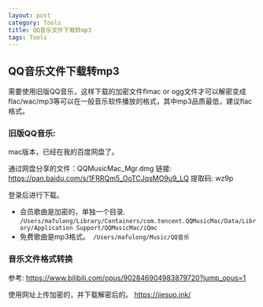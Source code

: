 ```yaml
---
layout: post
category: Tools
title: QQ音乐文件下载转mp3
tags: Tools
---
```


## QQ音乐文件下载转mp3



需要使用旧版QQ音乐，这样下载的加密文件flmac or ogg文件才可以解密变成flac/wac/mp3等可以在一般音乐软件播放的格式，其中mp3品质最低，建议flac格式。



### 旧版QQ音乐: 

mac版本，已经在我的百度网盘了。



通过网盘分享的文件：QQMusicMac_Mgr.dmg
链接: https://pan.baidu.com/s/1FRRQm5_OoTCJqsMO9u9_LQ 提取码: wz9p



登录后进行下载。

- 会员歌曲是加密的，单独一个目录. `/Users/mafulong/Library/Containers/com.tencent.QQMusicMac/Data/Library/Application Support/QQMusicMac/iQmc` 
- 免费歌曲是mp3格式。` /Users/mafulong/Music/QQ音乐` 



### 音乐文件格式转换



参考: https://www.bilibili.com/opus/902846904983879720?jump_opus=1



使用网址上传加密的，并下载解密后的。 https://jiesuo.ink/

